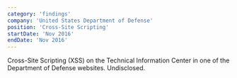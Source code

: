 ```yaml
---
category: 'findings'
company: 'United States Department of Defense'
position: 'Cross-Site Scripting'
startDate: 'Nov 2016'
endDate: 'Nov 2016'
---
```


Cross-Site Scripting (XSS) on the Technical Information Center in one of the Department of Defense websites. Undisclosed.
